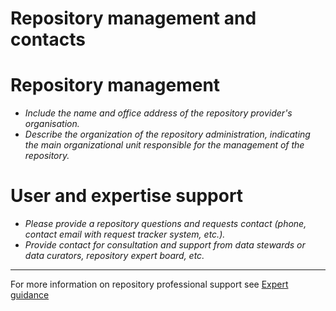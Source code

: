 
# Repository management and contacts

# Repository management

- *Include the name and office address of the repository provider's organisation.*
- *Describe the organization of the repository administration, indicating the main organizational unit responsible for the management of the repository.*

# User and expertise support 

- *Please provide a repository questions and requests contact (phone, contact email with request tracker system, etc.).*
- *Provide contact for consultation and support from data stewards or data curators, repository expert board, etc.*


---
For more information on repository professional support see [Expert guidance](expert-guidance.md)
